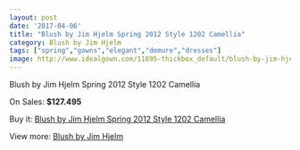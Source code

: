 ```yaml
---
layout: post
date: '2017-04-06'
title: "Blush by Jim Hjelm Spring 2012 Style 1202 Camellia"
category: Blush by Jim Hjelm
tags: ["spring","gowns","elegant","demure","dresses"]
image: http://www.idealgown.com/11695-thickbox_default/blush-by-jim-hjelm-spring-2012-style-1202-camellia.jpg
---
```

Blush by Jim Hjelm Spring 2012 Style 1202 Camellia

On Sales: **$127.495**
<a href="https://www.idealgown.com/en/blush-by-jim-hjelm/4757-blush-by-jim-hjelm-spring-2012-style-1202-camellia.html"><amp-img layout="responsive" width="600" height="600" src="//www.idealgown.com/11695-thickbox_default/blush-by-jim-hjelm-spring-2012-style-1202-camellia.jpg" alt="Blush by Jim Hjelm Spring 2012 Style 1202 Camellia 0" /></a>
<a href="https://www.idealgown.com/en/blush-by-jim-hjelm/4757-blush-by-jim-hjelm-spring-2012-style-1202-camellia.html"><amp-img layout="responsive" width="600" height="600" src="//www.idealgown.com/11696-thickbox_default/blush-by-jim-hjelm-spring-2012-style-1202-camellia.jpg" alt="Blush by Jim Hjelm Spring 2012 Style 1202 Camellia 1" /></a>

Buy it: [Blush by Jim Hjelm Spring 2012 Style 1202 Camellia](https://www.idealgown.com/en/blush-by-jim-hjelm/4757-blush-by-jim-hjelm-spring-2012-style-1202-camellia.html "Blush by Jim Hjelm Spring 2012 Style 1202 Camellia")

View more: [Blush by Jim Hjelm](https://www.idealgown.com/en/58-blush-by-jim-hjelm "Blush by Jim Hjelm")